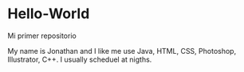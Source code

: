# Hello-World
Mi primer repositorio

My name is Jonathan and I like me use Java, HTML, CSS, Photoshop, Illustrator, C++. I usually scheduel at nigths.
